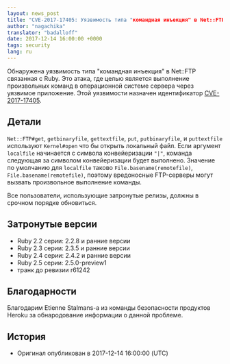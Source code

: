 ```yaml
---
layout: news_post
title: "CVE-2017-17405: Уязвимость типа "командная инъекция" в Net::FTP"
author: "nagachika"
translator: "badalloff"
date: 2017-12-14 16:00:00 +0000
tags: security
lang: ru
---
```


Обнаружена уязвимость типа "командная инъекция" в Net::FTP связанная с Ruby. 
Это атака, где целью является выполнение произвольных команд в операционной системе сервера через уязвимое приложение.
Этой уязвимости назначен идентификатор [CVE-2017-17405](http://cve.mitre.org/cgi-bin/cvename.cgi?name=CVE-2017-17405).

## Детали

`Net::FTP#get`, `getbinaryfile`, `gettextfile`, `put`, `putbinaryfile`, и
`puttextfile` используют `Kernel#open` что бы открыть локальный файл.  Если аргумент `localfile`
начинается с символа конвейеризации `"|"`, команда следующая за символом конвейеризации будет выполнено.
Значение по умолчанию для `localfile` таково `File.basename(remotefile)`, 
`File.basename(remotefile)`, поэтому вредоносные FTP-серверы могут вызвать произвольное
выполнение команды.

Все пользователи, использующие затронутые релизы, должны в срочном порядке
обновиться.

## Затронутые версии

* Ruby 2.2 серии: 2.2.8 и ранние версии
* Ruby 2.3 серии: 2.3.5 и ранние версии
* Ruby 2.4 серии: 2.4.2 и ранние версии
* Ruby 2.5 серии: 2.5.0-preview1
* транк до ревизии r61242

## Благодарности

Благодарим Etienne Stalmans-а из команды безопасности продуктов Heroku за обнародование информации о данной проблеме.

## История

* Оригинал опубликован в 2017-12-14 16:00:00 (UTC)
